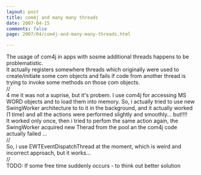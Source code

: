```yaml
---
layout: post
title: com4j and many many threads
date: 2007-04-15
comments: false
page: 2007/04/com4j-and-many-many-threads.html

---
```


The usage of com4j in apps with sosme additional threads happens to be problematistic.<br />It actually registers somewhere threads which originally were used to create/initiate some com objects and fails if code from another thread is trying to invoke some methods on those com objects.<br />//<br />4 me it was not a suprise, but it's probem. I use com4j for accessing MS WORD objects and to load them into memory. So, i actually tried to use new SwingWorker architecture to to it in the background, and it actually worked (1 time) and all the actions were performed slightly and smoothly... but!!!!<br />It worked only once, then i tried to perfom the same action again, the SwingWorker acquired new Therad from the pool an the com4j code actually failed ...<br />//<br />So, i use EWTEventDispatchThread at the moment, which is weird and incorrect approach, but it works...<br />//<br />TODO: If some free time suddenly occurs - to think out better solution

